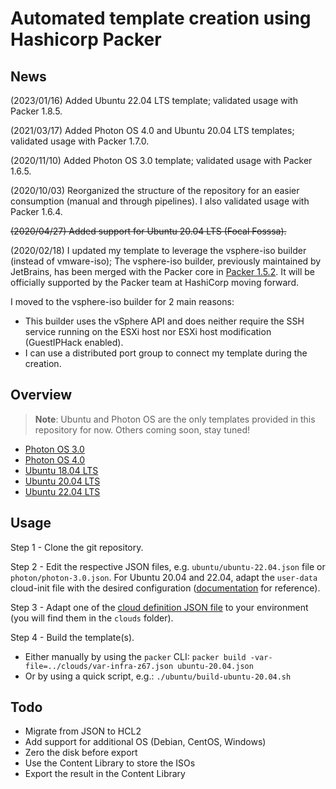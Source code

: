 # Automated template creation using Hashicorp Packer

## News

(2023/01/16) Added Ubuntu 22.04 LTS template; validated usage with Packer 1.8.5.

(2021/03/17) Added Photon OS 4.0 and Ubuntu 20.04 LTS templates; validated usage with Packer 1.7.0.

(2020/11/10) Added Photon OS 3.0 template; validated usage with Packer 1.6.5.

(2020/10/03) Reorganized the structure of the repository for an easier consumption (manual and through pipelines). I also validated usage with Packer 1.6.4.

~~(2020/04/27) Added support for Ubuntu 20.04 LTS (Focal Fosssa).~~

(2020/02/18) I updated my template to leverage the vsphere-iso builder (instead of vmware-iso); The vsphere-iso builder, previously maintained by JetBrains, has been merged with the Packer core in [Packer 1.5.2](https://github.com/hashicorp/packer/blob/v1.5.4/CHANGELOG.md#152-february-12-2020). It will be officially supported by the Packer team at HashiCorp moving forward.

I moved to the vsphere-iso builder for 2 main reasons:

* This builder uses the vSphere API and does neither require the SSH service running on the ESXi host nor ESXi host modification (GuestIPHack enabled).
* I can use a distributed port group to connect my template during the creation.

## Overview

> **Note**: Ubuntu and Photon OS are the only templates provided in this repository for now. Others coming soon, stay tuned!

* [Photon OS 3.0](https://github.com/cloudmaniac/packer-templates/tree/master/photon)
* [Photon OS 4.0](https://github.com/cloudmaniac/packer-templates/tree/master/photon)
* [Ubuntu 18.04 LTS](https://github.com/cloudmaniac/packer-templates/tree/master/ubuntu)
* [Ubuntu 20.04 LTS](https://github.com/cloudmaniac/packer-templates/tree/master/ubuntu)
* [Ubuntu 22.04 LTS](https://github.com/cloudmaniac/packer-templates/tree/master/ubuntu)

## Usage

Step 1 - Clone the git repository.

Step 2 - Edit the respective JSON files, e.g. `ubuntu/ubuntu-22.04.json` file or `photon/photon-3.0.json`. For Ubuntu 20.04 and 22.04, adapt the `user-data` cloud-init file with the desired configuration ([documentation](https://ubuntu.com/server/docs/install/autoinstall-reference) for reference).

Step 3 - Adapt one of the [cloud definition JSON file](https://github.com/cloudmaniac/packer-templates/tree/master/clouds) to your environment (you will find them in the `clouds` folder).

Step 4 - Build the template(s).

* Either manually by using the `packer` CLI: `packer build -var-file=../clouds/var-infra-z67.json ubuntu-20.04.json`
* Or by using a quick script, e.g.: `./ubuntu/build-ubuntu-20.04.sh`

## Todo

* Migrate from JSON to HCL2
* Add support for additional OS (Debian, CentOS, Windows)
* Zero the disk before export
* Use the Content Library to store the ISOs
* Export the result in the Content Library
